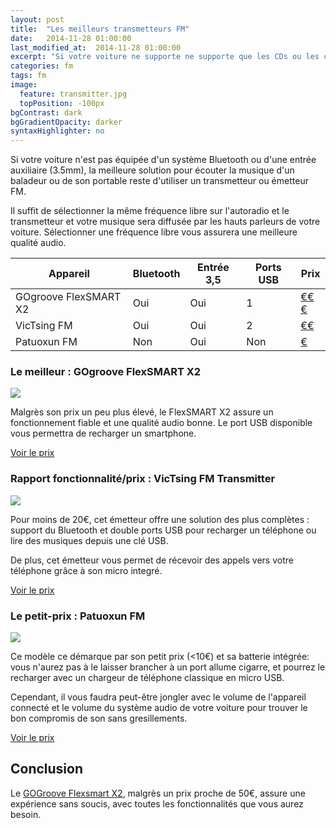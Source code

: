 ```yaml
---
layout: post
title:  "Les meilleurs transmetteurs FM"
date:   2014-11-28 01:00:00
last_modified_at:  2014-11-28 01:00:00
excerpt: "Si votre voiture ne supporte ne supporte que les CDs ou les cassettes pour lire votre musique, plusieurs solutions ..."
categories: fm
tags: fm
image:
  feature: transmitter.jpg
  topPosition: -100px
bgContrast: dark
bgGradientOpacity: darker
syntaxHighlighter: no
---
```


Si votre voiture n'est pas équipée d'un système Bluetooth ou d'une entrée auxiliaire (3.5mm), la meilleure solution pour écouter la musique d'un baladeur ou de son portable reste d'utiliser un transmetteur ou émetteur FM.

Il suffit de sélectionner la même fréquence libre sur l'autoradio et le transmetteur et votre musique sera diffusée par les hauts parleurs de votre voiture. Sélectionner une fréquence libre vous assurera une meilleure qualité audio.


| Appareil	| Bluetooth 	| Entrée 3,5  | Ports USB 	| Prix 	|
|--------------------	|-------------------	|----------------|-----|  ------	|
| GOgroove FlexSMART X2 | Oui 	|  Oui	| 1 | <a href="http://www.amazon.fr/dp/B003PPGOC0" target="_blank">€€€</a>  |
| VicTsing FM	| Oui 	|  Oui	| 2 | <a href="http://www.amazon.fr/dp/B00N2TVCO4" target="_blank">€€</a>  |
| Patuoxun FM	| Non | Oui | Non | <a href="http://www.amazon.fr/dp/B00EWDYWFA" target="_blank">€</a> |


###  Le meilleur  :  GOgroove FlexSMART X2

<img class="post_img" src="{{ site.baseurl_posts_img }}gogrooveflexsmart.jpg"/>

Malgrès son prix un peu plus élevé, le FlexSMART X2 assure un fonctionnement fiable et une qualité audio bonne. Le port USB disponible vous permettra de recharger un smartphone.

<a href="https://www.amazon.fr/dp/B003PPGOC0" target="_blank">Voir le prix</a>

###  Rapport fonctionnalité/prix : VicTsing FM Transmitter

<img class="post_img" src="{{ site.baseurl_posts_img }}victsing1.jpg"/>

Pour moins de 20€, cet émetteur offre une solution des plus complètes : support du Bluetooth et double ports USB pour recharger un téléphone ou lire des musiques depuis une clé USB. 

De plus, cet émetteur vous permet de récevoir des appels vers votre téléphone grâce à son micro integré.

<a href="https://www.amazon.fr/dp/B00N2TVCO4" target="_blank">Voir le prix</a>

### Le petit-prix : Patuoxun FM

<img class="post_img" src="{{ site.baseurl_posts_img }}patuoxun.jpg"/>

Ce modèle ce démarque par son petit prix (<10€) et sa batterie intégrée: vous n'aurez pas à le laisser brancher à un port allume cigarre, et pourrez le recharger avec un chargeur de téléphone classique en micro USB.

Cependant, il vous faudra peut-être jongler avec le volume de l'appareil connecté et le volume du système audio de votre voiture pour trouver le bon compromis de son sans gresillements.

<a href="https://www.amazon.fr/dp/B00EWDYWFA" target="_blank">Voir le prix</a>

Conclusion
----------------

Le <a href="https://www.amazon.fr/dp/B003PPGOC0" target="_blank">GOGroove Flexsmart X2</a>, malgrès un prix proche de 50€, assure une expérience sans soucis, avec toutes les fonctionnalités que vous aurez besoin.